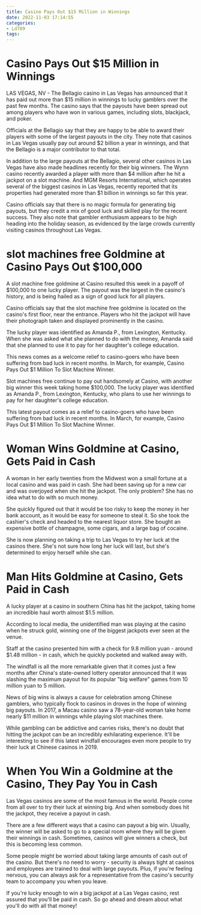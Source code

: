 ```yaml
---
title: Casino Pays Out $15 Million in Winnings
date: 2022-11-03 17:14:55
categories:
- Ld789
tags:
---
```



#  Casino Pays Out $15 Million in Winnings

LAS VEGAS, NV - The Bellagio casino in Las Vegas has announced that it has paid out more than $15 million in winnings to lucky gamblers over the past few months. The casino says that the payouts have been spread out among players who have won in various games, including slots, blackjack, and poker.

Officials at the Bellagio say that they are happy to be able to award their players with some of the largest payouts in the city. They note that casinos in Las Vegas usually pay out around $2 billion a year in winnings, and that the Bellagio is a major contributor to that total.

In addition to the large payouts at the Bellagio, several other casinos in Las Vegas have also made headlines recently for their big winners. The Wynn casino recently awarded a player with more than $4 million after he hit a jackpot on a slot machine. And MGM Resorts International, which operates several of the biggest casinos in Las Vegas, recently reported that its properties had generated more than $1 billion in winnings so far this year.

Casino officials say that there is no magic formula for generating big payouts, but they credit a mix of good luck and skilled play for the recent success. They also note that gambler enthusiasm appears to be high heading into the holiday season, as evidenced by the large crowds currently visiting casinos throughout Las Vegas.

#   slot machines free Goldmine at Casino Pays Out $100,000

A slot machine free goldmine at Casino resulted this week in a payoff of $100,000 to one lucky player. The payout was the largest in the casino's history, and is being hailed as a sign of good luck for all players.

Casino officials say that the slot machine free goldmine is located on the casino's first floor, near the entrance. Players who hit the jackpot will have their photograph taken and displayed prominently in the casino.

The lucky player was identified as Amanda P., from Lexington, Kentucky. When she was asked what she planned to do with the money, Amanda said that she planned to use it to pay for her daughter's college education.

This news comes as a welcome relief to casino-goers who have been suffering from bad luck in recent months. In March, for example, Casino Pays Out $1 Million To Slot Machine Winner.


  Slot machines free continue to pay out handsomely at Casino, with another big winner this week taking home $100,000. The lucky player was identified as Amanda P., from Lexington, Kentucky, who plans to use her winnings to pay for her daughter's college education.

This latest payout comes as a relief to casino-goers who have been suffering from bad luck in recent months. In March, for example, Casino Pays Out $1 Million To Slot Machine Winner.

#  Woman Wins Goldmine at Casino, Gets Paid in Cash

A woman in her early twenties from the Midwest won a small fortune at a local casino and was paid in cash. She had been saving up for a new car and was overjoyed when she hit the jackpot. The only problem? She has no idea what to do with so much money.

She quickly figured out that it would be too risky to keep the money in her bank account, as it would be easy for someone to steal it. So she took the cashier's check and headed to the nearest liquor store. She bought an expensive bottle of champagne, some cigars, and a large bag of cocaine.

She is now planning on taking a trip to Las Vegas to try her luck at the casinos there. She's not sure how long her luck will last, but she's determined to enjoy herself while she can.

#  Man Hits Goldmine at Casino, Gets Paid in Cash

A lucky player at a casino in southern China has hit the jackpot, taking home an incredible haul worth almost $1.5 million.

According to local media, the unidentified man was playing at the casino when he struck gold, winning one of the biggest jackpots ever seen at the venue.

Staff at the casino presented him with a check for 9.8 million yuan - around $1.48 million - in cash, which he quickly pocketed and walked away with.

The windfall is all the more remarkable given that it comes just a few months after China's state-owned lottery operator announced that it was slashing the maximum payout for its popular "big welfare" games from 10 million yuan to 5 million.

News of big wins is always a cause for celebration among Chinese gamblers, who typically flock to casinos in droves in the hope of winning big payouts. In 2017, a Macau casino saw a 78-year-old woman take home nearly $11 million in winnings while playing slot machines there.

While gambling can be addictive and carries risks, there's no doubt that hitting the jackpot can be an incredibly exhilarating experience. It'll be interesting to see if this latest windfall encourages even more people to try their luck at Chinese casinos in 2019.

#  When You Win a Goldmine at the Casino, They Pay You in Cash

Las Vegas casinos are some of the most famous in the world. People come from all over to try their luck at winning big. And when somebody does hit the jackpot, they receive a payout in cash.

There are a few different ways that a casino can payout a big win. Usually, the winner will be asked to go to a special room where they will be given their winnings in cash. Sometimes, casinos will give winners a check, but this is becoming less common.

Some people might be worried about taking large amounts of cash out of the casino. But there's no need to worry - security is always tight at casinos and employees are trained to deal with large payouts. Plus, if you're feeling nervous, you can always ask for a representative from the casino's security team to accompany you when you leave.

If you're lucky enough to win a big jackpot at a Las Vegas casino, rest assured that you'll be paid in cash. So go ahead and dream about what you'll do with all that money!